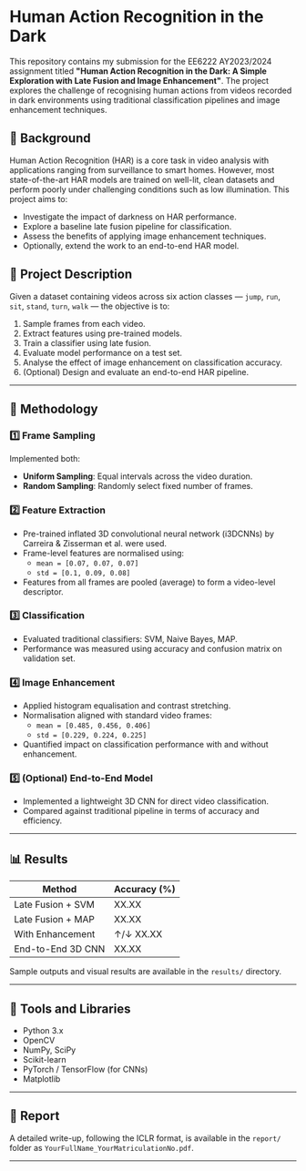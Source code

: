 # Human Action Recognition in the Dark

This repository contains my submission for the EE6222 AY2023/2024 assignment titled **"Human Action Recognition in the Dark: A Simple Exploration with Late Fusion and Image Enhancement"**. The project explores the challenge of recognising human actions from videos recorded in dark environments using traditional classification pipelines and image enhancement techniques.

## 📘 Background

Human Action Recognition (HAR) is a core task in video analysis with applications ranging from surveillance to smart homes. However, most state-of-the-art HAR models are trained on well-lit, clean datasets and perform poorly under challenging conditions such as low illumination. This project aims to:

- Investigate the impact of darkness on HAR performance.
- Explore a baseline late fusion pipeline for classification.
- Assess the benefits of applying image enhancement techniques.
- Optionally, extend the work to an end-to-end HAR model.

## 🧪 Project Description

Given a dataset containing videos across six action classes — `jump`, `run`, `sit`, `stand`, `turn`, `walk` — the objective is to:

1. Sample frames from each video.
2. Extract features using pre-trained models.
3. Train a classifier using late fusion.
4. Evaluate model performance on a test set.
5. Analyse the effect of image enhancement on classification accuracy.
6. (Optional) Design and evaluate an end-to-end HAR pipeline.

---

## 🧭 Methodology

### 1️⃣ Frame Sampling

Implemented both:
- **Uniform Sampling**: Equal intervals across the video duration.
- **Random Sampling**: Randomly select fixed number of frames.

### 2️⃣ Feature Extraction

- Pre-trained inflated 3D convolutional neural network (i3DCNNs) by Carreira & Zisserman et al. were used.
- Frame-level features are normalised using:
  - `mean = [0.07, 0.07, 0.07]`
  - `std = [0.1, 0.09, 0.08]`
- Features from all frames are pooled (average) to form a video-level descriptor.

### 3️⃣ Classification

- Evaluated traditional classifiers: SVM, Naive Bayes, MAP.
- Performance was measured using accuracy and confusion matrix on validation set.

### 4️⃣ Image Enhancement

- Applied histogram equalisation and contrast stretching.
- Normalisation aligned with standard video frames:
  - `mean = [0.485, 0.456, 0.406]`
  - `std = [0.229, 0.224, 0.225]`
- Quantified impact on classification performance with and without enhancement.

### 5️⃣ (Optional) End-to-End Model

- Implemented a lightweight 3D CNN for direct video classification.
- Compared against traditional pipeline in terms of accuracy and efficiency.

---

## 📊 Results

| Method                | Accuracy (%) |
|----------------------|--------------|
| Late Fusion + SVM    | XX.XX        |
| Late Fusion + MAP    | XX.XX        |
| With Enhancement     | ↑/↓ XX.XX    |
| End-to-End 3D CNN    | XX.XX        |

Sample outputs and visual results are available in the `results/` directory.

---

## 🔧 Tools and Libraries

- Python 3.x
- OpenCV
- NumPy, SciPy
- Scikit-learn
- PyTorch / TensorFlow (for CNNs)
- Matplotlib

---

## 📝 Report

A detailed write-up, following the ICLR format, is available in the `report/` folder as `YourFullName_YourMatriculationNo.pdf`.

---

